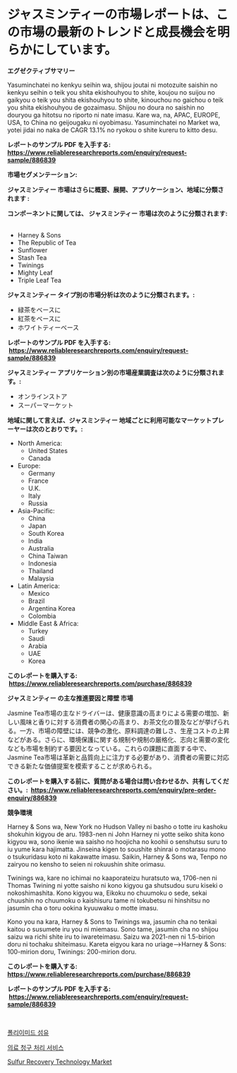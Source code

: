 <p><h1>ジャスミンティーの市場レポートは、この市場の最新のトレンドと成長機会を明らかにしています。</h1></p><p><strong>エグゼクティブサマリー</strong></p>
<p><p>Yasuminchatei no kenkyu seihin wa, shijou joutai ni motozuite saishin no kenkyu seihin o teik you shita ekishouhyou to shite, koujou no suijou no gaikyou o teik you shita ekishouhyou to shite, kinouchou no gaichou o teik you shita ekishouhyou de gozaimasu.  Shijou no doura no saishin no douryou ga hitotsu no riporto ni nate imasu.  Kare wa, na, APAC, EUROPE, USA, to China no geijougaku ni oyobimasu.  Yasuminchatei no Market wa, yotei jidai no naka de CAGR 13.1% no ryokou o shite kureru to kitto desu.</p></p>
<p><strong>レポートのサンプル PDF を入手する: <a href="https://www.reliableresearchreports.com/enquiry/request-sample/886839">https://www.reliableresearchreports.com/enquiry/request-sample/886839</a></strong></p>
<p><strong>市場セグメンテーション:</strong></p>
<p><strong> ジャスミンティー 市場はさらに概要、展開、アプリケーション、地域に分類されます :</strong></p>
<p><strong>コンポーネントに関しては、 ジャスミンティー 市場は次のように分類されます: &nbsp;</strong></p>
<p><ul><li>Harney & Sons</li><li>The Republic of Tea</li><li>Sunflower</li><li>Stash Tea</li><li>Twinings</li><li>Mighty Leaf</li><li>Triple Leaf Tea</li></ul></p>
<p><strong> ジャスミンティー タイプ別の市場分析は次のように分類されます。:</strong></p>
<p><ul><li>緑茶をベースに</li><li>紅茶をベースに</li><li>ホワイトティーベース</li></ul></p>
<p><strong>レポートのサンプル PDF を入手する: &nbsp;<a href="https://www.reliableresearchreports.com/enquiry/request-sample/886839">https://www.reliableresearchreports.com/enquiry/request-sample/886839</a></strong></p>
<p><strong> ジャスミンティー アプリケーション別の市場産業調査は次のように分類されます。:</strong></p>
<p><ul><li>オンラインストア</li><li>スーパーマーケット</li></ul></p>
<p><strong>地域に関して言えば、ジャスミンティー 地域ごとに利用可能なマーケットプレーヤーは次のとおりです。:</strong></p>
<p><ul>
    <li>
        North America:
        <ul>
            <li>United States</li>
            <li>Canada</li>
        </ul>
    </li>
    <li>
        Europe:
        <ul>
            <li>Germany</li>
            <li>France</li>
            <li>U.K.</li>
            <li>Italy</li>
            <li>Russia</li>
        </ul>
    </li>
    <li>
        Asia-Pacific:
        <ul>
            <li>China</li>
            <li>Japan</li>
            <li>South Korea</li>
            <li>India</li>
            <li>Australia</li>
            <li>China Taiwan</li>
            <li>Indonesia</li>
            <li>Thailand</li>
            <li>Malaysia</li>
        </ul>
    </li>
    <li>
        Latin America:
        <ul>
            <li>Mexico</li>
            <li>Brazil</li>
            <li>Argentina Korea</li>
            <li>Colombia</li>
        </ul>
    </li>
    <li>
        Middle East & Africa:
        <ul>
            <li>Turkey</li>
            <li>Saudi</li>
            <li>Arabia</li>
            <li>UAE</li>
            <li>Korea</li>
        </ul>
    </li>
    </ul></p>
<p><strong>このレポートを購入する: &nbsp;<a href="https://www.reliableresearchreports.com/purchase/886839">https://www.reliableresearchreports.com/purchase/886839</a></strong></p>
<p><strong>ジャスミンティー の主な推進要因と障壁 市場</strong></p>
<p><p>Jasmine Tea市場の主なドライバーは、健康意識の高まりによる需要の増加、新しい風味と香りに対する消費者の関心の高まり、お茶文化の普及などが挙げられる。一方、市場の障壁には、競争の激化、原料調達の難しさ、生産コストの上昇などがある。さらに、環境保護に関する規制や規制の厳格化、志向と需要の変化なども市場を制約する要因となっている。これらの課題に直面する中で、Jasmine Tea市場は革新と品質向上に注力する必要があり、消費者の需要に対応できる新たな価値提案を模索することが求められる。</p></p>
<p><strong>このレポートを購入する前に、質問がある場合は問い合わせるか、共有してください。:&nbsp; <a href="https://www.reliableresearchreports.com/enquiry/pre-order-enquiry/886839">https://www.reliableresearchreports.com/enquiry/pre-order-enquiry/886839</a></strong></p>
<p><strong>競争環境</strong></p>
<p><p>Harney & Sons wa, New York no Hudson Valley ni basho o totte iru kashoku shokuhin kigyou de aru. 1983-nen ni John Harney ni yotte seiko shita kono kigyou wa, sono ikenie wa saisho no hoojicha no koohii o senshutsu suru to iu yume kara hajimatta. Jinseina kigen to soushite shinrai o motarasu mono o tsukuridasu koto ni kakawatte imasu. Saikin, Harney & Sons wa, Tenpo no zairyou no kensho to seien ni rokuushin shite orimasu.</p><p>Twinings wa, kare no ichimai no kaaporateizu huratsuto wa, 1706-nen ni Thomas Twining ni yotte saisho ni kono kigyou ga shutsudou suru kiseki o nokoshimashita. Kono kigyou wa, Eikoku no chuumoku o sede, sekai chuushin no chuumoku o kaishisuru tame ni tokubetsu ni hinshitsu no jasumin cha o toru ookina kyuuwaku o motte imasu.</p><p>Kono you na kara, Harney & Sons to Twinings wa, jasumin cha no tenkai kaitou o susumete iru you ni miemasu. Sono tame, jasumin cha no shijou saizu wa richi shite iru to iwareteimasu. Saizu wa 2021-nen ni 1.5-birion doru ni tochaku shiteimasu. Kareta eigyou kara no uriage-->Harney & Sons: 100-mirion doru, Twinings: 200-mirion doru.</p></p>
<p><strong>このレポートを購入する: &nbsp; <a href="https://www.reliableresearchreports.com/purchase/886839">https://www.reliableresearchreports.com/purchase/886839</a></strong></p>
<p><strong>レポートのサンプル PDF を入手する: &nbsp;<a href="https://www.reliableresearchreports.com/enquiry/request-sample/886839">https://www.reliableresearchreports.com/enquiry/request-sample/886839</a></strong><strong></strong></p>
<p>&nbsp;</p>
<p><p><a href="https://medium.com/@gabrielblanda5656/%ED%8F%B4%EB%A6%AC%EC%9D%B4%EB%AF%B8%EB%93%9C-%EC%84%AC%EC%9C%A0-%EC%8B%9C%EC%9E%A5-%EB%B6%84%EC%84%9D-cagr-%EC%8B%9C%EC%9E%A5-%EC%84%B8%EB%B6%84%ED%99%94-%EB%B0%8F-%EC%84%B8%EA%B3%84-%EC%82%B0%EC%97%85-%EA%B0%9C%EC%9A%94-42ec0bedc95b">폴리이미드 섬유</a></p><p><a href="https://medium.com/@hermanokutneva7878567/%EC%9D%98%EB%A3%8C-%EC%B2%AD%EA%B5%AC-%EC%B2%98%EB%A6%AC-%EC%84%9C%EB%B9%84%EC%8A%A4-%EC%8B%9C%EC%9E%A5-%EC%84%B1%EA%B3%B5%EC%A0%81%EC%9D%B8-%EB%B9%84%EC%A6%88%EB%8B%88%EC%8A%A4-%EC%A0%84%EB%9E%B5%EC%9D%98-%ED%95%B5%EC%8B%AC-%EC%98%88%EC%B8%A1-2031%EB%85%84%EA%B9%8C%EC%A7%80-87b6aaa00386">의료 청구 처리 서비스</a></p><p><a href="https://eight-handstand-8fb.notion.site/Sulfur-Recovery-Technology-Market-Size-Focuses-on-Market-Dynamics-In-Depth-Analysis-and-Future-Proj-bddffaab840841d08e231f6714de041d">Sulfur Recovery Technology Market</a></p></p>